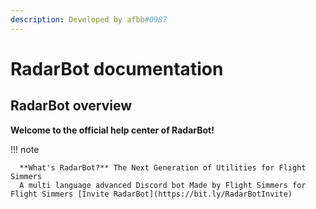 ```yaml
---
description: Developed by afbb#0987
---
```


# RadarBot documentation

## RadarBot overview

**Welcome to the official help center of RadarBot!**

!!! note

      **What's RadarBot?** The Next Generation of Utilities for Flight Simmers
      A multi language advanced Discord bot Made by Flight Simmers for Flight Simmers [Invite RadarBot](https://bit.ly/RadarBotInvite)

